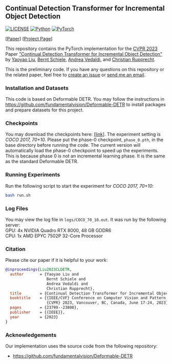 ## Continual Detection Transformer for Incremental Object Detection

[![LICENSE](https://img.shields.io/github/license/yaoyao-liu/E3BM?style=flat-square)](https://github.com/yaoyao-liu/CL-DETR/blob/master/LICENSE)
[![Python](https://img.shields.io/badge/python-3.7-blue.svg?style=flat-square&logo=python&color=3776AB&logoColor=3776AB)](https://www.python.org/)
[![PyTorch](https://img.shields.io/badge/pytorch-1.5.1-%237732a8?style=flat-square&logo=PyTorch&color=EE4C2C)](https://pytorch.org/)

[[Paper](https://www.cs.jhu.edu/~yyliu/preprints/Continual_Detection_Transformer_for_Incremental_Object_Detection.pdf)] [[Project Page](https://lyy.mpi-inf.mpg.de/CL-DETR/)]

This repository contains the PyTorch implementation for the [CVPR 2023](https://cvpr2023.thecvf.com/) Paper ["Continual Detection Transformer for Incremental Object Detection"](https://www.cs.jhu.edu/~yyliu/preprints/Continual_Detection_Transformer_for_Incremental_Object_Detection.pdf) by [Yaoyao Liu](https://yyliu.net/), [Bernt Schiele](https://www.mpi-inf.mpg.de/departments/computer-vision-and-multimodal-computing/people/bernt-schiele/), [Andrea Vedaldi](https://www.robots.ox.ac.uk/~vedaldi/), and [ Christian Rupprecht](https://chrirupp.github.io/). 

This is the preliminary code. If you have any questions on this repository or the related paper, feel free to [create an issue](https://github.com/yaoyao-liu/CL-DETR/issues/new) or [send me an email](mailto:yyliu@cs.jhu.edu).

### Installation and Datasets

This code is based on Deformable DETR. You may follow the instructions in <https://github.com/fundamentalvision/Deformable-DETR> to install packages and prepare datasets for this project.

### Checkpoints 

You may download the checkpoints here: \[[link](https://drive.google.com/drive/folders/1kKLl1MMRMTU4uTc5isoq2wPJjSH-3VhE?usp=sharing)\]. The experiment setting is *COCO 2017, 70+10*. Please put the phase-0 checkpoint, `phase_0.pth`, in the base directory before running the code. The current version will automatically load the phase-0 checkpoint to speed up the experiments. This is because phase 0 is not an incremental learning phase. It is the same as the standard Deformable DETR.

### Running Experiments

Run the following script to start the experiment for *COCO 2017, 70+10*:
```bash
bash run.sh
```

### Log Files

You may view the log file in `logs/COCO_70_10.out`. It was run by the following server:<br>
GPU: 4x NVIDIA Quadro RTX 8000, 48 GB GDDR6<br>
CPU: 1x AMD EPYC 7502P 32-Core Processor

### Citation

Please cite our paper if it is helpful to your work:

```bibtex
@inproceedings{Liu2023CLDETR,
  author       = {Yaoyao Liu and
                  Bernt Schiele and
                  Andrea Vedaldi and
                  Christian Rupprecht},
  title        = {Continual Detection Transformer for Incremental Object Detection},
  booktitle    = {{IEEE/CVF} Conference on Computer Vision and Pattern Recognition,
                  {CVPR} 2023, Vancouver, BC, Canada, June 17-24, 2023},
  pages        = {23799--23808},
  publisher    = {{IEEE}},
  year         = {2023}
}
```

### Acknowledgements

Our implementation uses the source code from the following repository:
- <https://github.com/fundamentalvision/Deformable-DETR>
